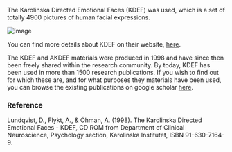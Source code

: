 The Karolinska Directed Emotional Faces (KDEF) was used, which is a set of totally 4900 pictures of human facial expressions.

![image](https://github.com/user-attachments/assets/4c82af8b-3deb-4511-9982-1528985c588d)

You can find more details about KDEF on their website, [here](https://kdef.se/home/aboutKDEF).


The KDEF and AKDEF materials were produced in 1998 and have since then been freely shared within the research community. By today, KDEF has been used in more than 1500 research publications. If you wish to find out for which these are, and for what purposes they materials have been used, you can browse the existing publications on google scholar [here](https://kdef.se).



### Reference
Lundqvist, D., Flykt, A., &  Öhman, A. (1998). The Karolinska Directed Emotional Faces - KDEF, CD ROM from Department of Clinical Neuroscience, Psychology section, Karolinska Institutet, ISBN 91-630-7164-9.
